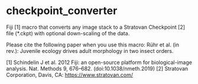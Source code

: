 # checkpoint_converter
Fiji [1] macro that converts any image stack to a Stratovan Checkpoint [2] file (*.ckpt) with optional down-scaling of the data.

Please cite the following paper when you use this macro:
Rühr et al. (in rev.): Juvenile ecology drives adult morphology in two insect orders.


[1] Schindelin J et al. 2012 Fiji: an open-source platform for biological-image analysis. Nat. Methods 9, 676–682. (doi:10.1038/nmeth.2019)
[2] Stratovan Corporation, Davis, CA: https://www.stratovan.com/
